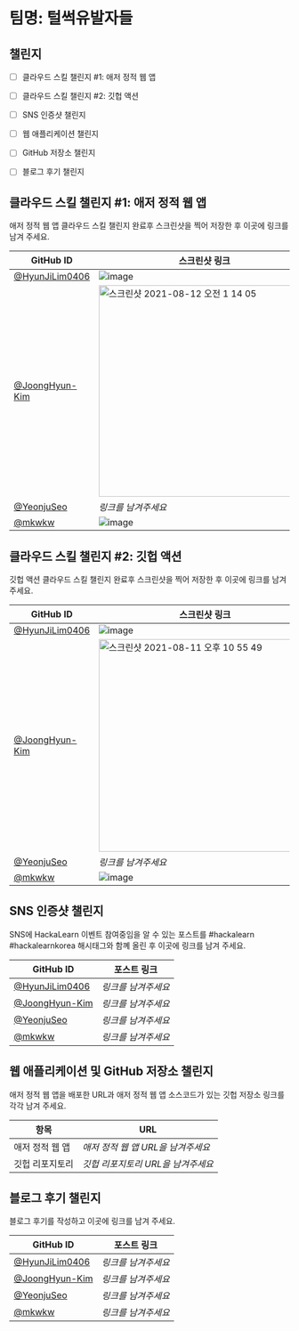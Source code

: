 # 팀명: 털썩유발자들 #

## 챌린지 ##

* [ ] 클라우드 스킬 챌린지 #1: 애저 정적 웹 앱
* [ ] 클라우드 스킬 챌린지 #2: 깃헙 액션
* [ ] SNS 인증샷 챌린지
* [ ] 웹 애플리케이션 챌린지
* [ ] GitHub 저장소 챌린지
* [ ] 블로그 후기 챌린지


## 클라우드 스킬 챌린지 #1: 애저 정적 웹 앱 ##

애저 정적 웹 앱 클라우드 스킬 챌린지 완료후 스크린샷을 찍어 저장한 후 이곳에 링크를 남겨 주세요.

| GitHub ID | 스크린샷 링크 |
| --------- | ------------- |
| [@HyunJiLim0406](https://github.com/HyunJiLim0406) | ![image](https://user-images.githubusercontent.com/52443695/129157313-04f26717-3002-4f34-9492-f2d69f862939.png) |
| [@JoongHyun-Kim](https://github.com/JoongHyun-Kim) | <img width="380" alt="스크린샷 2021-08-12 오전 1 14 05" src="https://user-images.githubusercontent.com/80838501/129065531-eb98ec48-4e59-48cd-84cc-b0125e12a71d.png">|
| [@YeonjuSeo](https://github.com/YeonjuSeo) | *링크를 남겨주세요* |
| [@mkwkw](https://github.com/mkwkw) |![image](https://user-images.githubusercontent.com/76611903/128788337-c4474469-7623-49eb-a9b5-15a97398ab0c.png)




## 클라우드 스킬 챌린지 #2: 깃헙 액션 ##

깃헙 액션 클라우드 스킬 챌린지 완료후 스크린샷을 찍어 저장한 후 이곳에 링크를 남겨 주세요.

| GitHub ID | 스크린샷 링크 |
| --------- | ------------- |
| [@HyunJiLim0406](https://github.com/HyunJiLim0406) | ![image](https://user-images.githubusercontent.com/52443695/129158282-a33f55ca-6989-420c-8334-5e9f2545ead8.png) |
| [@JoongHyun-Kim](https://github.com/JoongHyun-Kim) | <img width="382" alt="스크린샷 2021-08-11 오후 10 55 49" src="https://user-images.githubusercontent.com/80838501/129066686-c40f0e98-de4f-4df6-8cb3-534232bcbebb.png">|
| [@YeonjuSeo](https://github.com/YeonjuSeo) | *링크를 남겨주세요* |
| [@mkwkw](https://github.com/mkwkw) | ![image](https://user-images.githubusercontent.com/76611903/128833376-5f75a048-b780-4c75-a1f6-b683d40caff7.png)




## SNS 인증샷 챌린지 ##

SNS에 HackaLearn 이벤트 참여중임을 알 수 있는 포스트를 #hackalearn #hackalearnkorea 해시태그와 함꼐 올린 후 이곳에 링크를 남겨 주세요.

| GitHub ID | 포스트 링크 |
| --------- | ------------- |
| [@HyunJiLim0406](https://github.com/HyunJiLim0406) | *링크를 남겨주세요* |
| [@JoongHyun-Kim](https://github.com/JoongHyun-Kim) | *링크를 남겨주세요* |
| [@YeonjuSeo](https://github.com/YeonjuSeo) | *링크를 남겨주세요* |
| [@mkwkw](https://github.com/mkwkw) | *링크를 남겨주세요* |



## 웹 애플리케이션 및 GitHub 저장소 챌린지 ##

애저 정적 웹 앱을 배포한 URL과 애저 정적 웹 앱 소스코드가 있는 깃헙 저장소 링크를 각각 남겨 주세요.

| 항목            | URL                                |
| --------------- | ---------------------------------- |
| 애저 정적 웹 앱 | *애저 정적 웹 앱 URL을 남겨주세요* |
| 깃헙 리포지토리 | *깃헙 리포지토리 URL을 남겨주세요* |


## 블로그 후기 챌린지 ##

블로그 후기를 작성하고 이곳에 링크를 남겨 주세요.

| GitHub ID | 포스트 링크 |
| --------- | ------------- |
| [@HyunJiLim0406](https://github.com/HyunJiLim0406) | *링크를 남겨주세요* |
| [@JoongHyun-Kim](https://github.com/JoongHyun-Kim) | *링크를 남겨주세요* |
| [@YeonjuSeo](https://github.com/YeonjuSeo) | *링크를 남겨주세요* |
| [@mkwkw](https://github.com/mkwkw) | *링크를 남겨주세요* |
